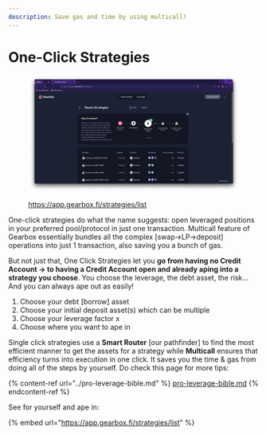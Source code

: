 ```yaml
---
description: Save gas and time by using multicall!
---
```


# One-Click Strategies



<figure><img src="../../.gitbook/assets/gearbox dapp leverage farming (1).png" alt=""><figcaption><p><a href="https://app.gearbox.fi/strategies/list">https://app.gearbox.fi/strategies/list</a></p></figcaption></figure>

One-click strategies do what the name suggests: open leveraged positions in your preferred pool/protocol in just one transaction. Multicall feature of Gearbox essentially bundles all the complex \[swap->LP->deposit] operations into just 1 transaction, also saving you a bunch of gas.

But not just that, One Click Strategies let you **go from having no Credit Account -> to having a Credit Account open and already aping into a strategy you choose**. You choose the leverage, the debt asset, the risk… And you can always ape out as easily!

1. Choose your debt \[borrow] asset
2. Choose your initial deposit asset(s) which can be multiple
3. Choose your leverage factor x
4. Choose where you want to ape in

Single click strategies use a **Smart Router** \[our pathfinder] to find the most efficient manner to get the assets for a strategy while **Multicall** ensures that efficiency turns into execution in one click. It saves you the time & gas from doing all of the steps by yourself. Do check this page for more tips:

{% content-ref url="../pro-leverage-bible.md" %}
[pro-leverage-bible.md](../pro-leverage-bible.md)
{% endcontent-ref %}

See for yourself and ape in:

{% embed url="https://app.gearbox.fi/strategies/list" %}
